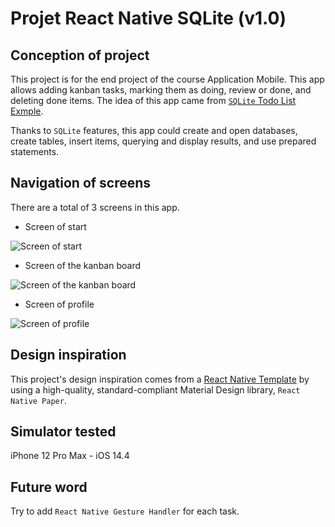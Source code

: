 # Projet React Native SQLite (v1.0)

## Conception of project

This project is for the end project of the course Application Mobile. This app allows adding kanban tasks, marking them as doing, review or done, and deleting done items. The idea of this app came from [`SQLite` Todo List Exmple](https://github.com/expo/examples/tree/master/with-sqlite).

Thanks to `SQLite` features,  this app could create and open databases, create tables, insert items, querying and display results, and use prepared statements.

## Navigation of screens

There are a total of 3 screens in this app.

* Screen of start

![Screen of start](./ScreenImages/StartScreen.png)

* Screen of the kanban board

![Screen of the kanban board](./ScreenImages/KanbanBoardScreen.png)

* Screen of profile

![Screen of profile](./ScreenImages/ProfileScreen.png)

## Design inspiration

This project's design inspiration comes from a [React Native Template](https://reactnativemarket.com) by using a high-quality, standard-compliant Material Design library, `React Native Paper`.

## Simulator tested

iPhone 12 Pro Max - iOS 14.4

## Future word

Try to add `React Native Gesture Handler` for each task.
